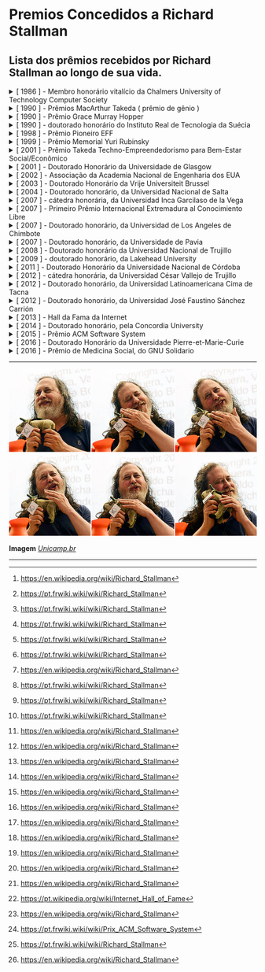 # Premios Concedidos a Richard Stallman

## Lista dos prêmios recebidos por Richard Stallman ao longo de sua vida.


<details> 
    <summary markdown="span">
        [ 1986 ] - Membro honorário vitalício da Chalmers University of Technology Computer Society
    </summary>

- **Ano da entrega:** 1986 [^4]
- **Local da entrega:** Chalmers University of Technology, Gotemburgo - Suécia
- **Motivo da premiação:** "Reconhecimento após palesta"

</details>

<details> 
    <summary markdown="span">
        [ 1990 ] - Prêmios MacArthur Takeda ( prêmio de gênio )
    </summary>

- **Ano da entrega:** 1990 [^1]
- **Local da entrega:** Fundação MacArthur
- **Motivo da premiação:** "Anualmente 20 a 30 americanos são reconhecidos por serem inteligentes, criativos, motivados e realizando um trabalho importante"

</details>

<details>
    <summary markdown="span">
        [ 1990 ] - Prêmio Grace Murray Hopper
    </summary>

- **Ano da entrega:** 1990 [^1]
- **Local da entrega:** Cidade de Nova Yorque
- **Motivo da premiação:** "Por seu trabalho inovador no desenvolvimento do editor extensível Emacs"

</details>

<details>
    <summary markdown="span">
        [ 1990 ] - doutorado honorário do Instituto Real de Tecnologia da Suécia 
    </summary>

- **Ano da entrega:** 1990 [^1]
- **Motivo da premiação:** Por seu trabalho inovador no desenvolvimento do editor extensível Emacs

</details>

<details>
    <summary markdown="span">
        [ 1998 ] - Prêmio Pioneiro EFF
    </summary>

- **Ano da entrega:** 1998 [^1]
- **Local da entrega:** Washington, Estados Unidos
- **Motivo da premiação:**"É uma distinção anual para pessoas que contribuíram significativamente para a capacitação de indivíduos por meio da TI"

</details>

<details>
    <summary markdown="span">
        [ 1999 ] - Prêmio Memorial Yuri Rubinsky
    </summary>

- **Ano da entrega:** 1999 [^1]
- **Local da entrega:** The Web Conference
- **Motivo da premiação:** De acordo com a fundação, é dado "a um indivíduo que contribuiu, através de uma vida inteira de esforços, para cuidar e alimentar a infraestrutura global de informação"

</details>

<details>
    <summary markdown="span">
        [ 2001 ] - Prêmio Takeda Techno-Empreendedorismo para Bem-Estar Social/Econômico
    </summary>

- **Ano da entrega:** 2001 [^4]
- **Local da entrega:** Japão 
- **Motivo da premiação:** "Por iniciar o movimento do software livre e liderar o desenvolvimento do sistema operacional GNU"

</details>

<details>
    <summary markdown="span">
        [ 2001 ] - Doutorado Honorário da Universidade de Glasgow
    </summary>

- **Ano da entrega:** 2001 [^1]
- **Local da entrega:** Glasgow, Escócia
- **Motivo da premiação:** "Título conquistado"

</details>

<details>
    <summary markdown="span">
        [ 2002 ] - Associação da Academia Nacional de Engenharia dos EUA 
    </summary>

- **Ano da entrega:** 2002 [^1]
- **Local da entrega:** 2101 Constitution Ave NW, Washington, DC , EUA
- **Motivo da premiação:** "Por iniciar o projeto GNU, que produziu ferramentas de software influentes e não proprietárias, e por fundar o movimento do software livre"

</details>

<details>
    <summary markdown="span">
        [ 2003 ] - Doutorado Honorário da Vrije Universiteit Brussel
    </summary>

- **Ano da entrega:** 2003 [^1]
- **Local da entrega:** Bruxelas, Bélgica
- **Motivo da premiação:** "Título conquistado"

</details>

<details>
    <summary markdown="span">
        [ 2004 ] - Doutorado honorário, da Universidad Nacional de Salta 
    </summary>

- **Ano da entrega:** 2004 [^4]
- **Local da entrega:** Salta Argentina
- **Motivo da premiação:** "Título conquistado"

</details>

<details>
    <summary markdown="span">
        [ 2007 ] - cátedra honorária, da Universidad Inca Garcilaso de la Vega
    </summary>

- **Ano da entrega:** 2007 [^4]
- **Local da entrega:** San Borja, Perú
- **Motivo da premiação:** "Título conquistado"

</details>

<details>
    <summary markdown="span">
        [ 2007 ] - Primeiro Prêmio Internacional Extremadura al Conocimiento Libre
    </summary>

 - **Ano da entrega:** 2007 [^4]
 - **Local da entrega:** Badajoz, Espanha
- **Motivo da premiação:** "Por ser a figura mais importante no movimento do software livre"

</details>

<details>
    <summary markdown="span">
        [ 2007 ] - Doutorado honorário, da Universidad de Los Angeles de Chimbote 
    </summary>

- **Ano da Entrega:** 2007
- **Local da entrega:** Chimbote, Peru [^4].
- **Motivo da premiação:** "Título conquistado"

</details>

<details>
    <summary markdown="span">
        [ 2007 ] - Doutorado honorário, da Universidade de Pavia
    </summary>

- **Ano da Entrega:** 2007
- **Local da entrega:** Lombardia, Itália [^4].
- **Motivo da premiação:** "Título conquistado"

</details>

<details>
    <summary markdown="span">
        [ 2008 ] - Doutorado honorário da Universidad Nacional de Trujillo
    </summary>

- **Ano da Entrega:** 2008
- **Local da entrega:** Trujillo, Perú [^4].
- **Motivo da premiação:** "Título conquistado"

</details>

<details>
    <summary markdown="span">
        [ 2009 ] - doutorado honorário, da Lakehead University
    </summary>

- **Ano da Entrega:** 2009
- **Local da entrega:** Ontario, Canadá [^4].
- **Motivo da premiação:** "Título conquistado"

</details>

<details>
    <summary markdown="span">
        [ 2011 ] - Doutorado Honorário da Universidade Nacional de Córdoba
    </summary>

- **Ano da Entrega:** 2011
- **Local da entrega:** Córdoba, Argentina [^4].
- **Motivo da premiação:** "Título conquistado"

</details>

<details>
    <summary markdown="span">
        [ 2012 ] - cátedra honorária, da Universidad César Vallejo de Trujillo
    </summary>

- **Ano da Entrega:** 2012
- **Local da entrega:** Trujillo, Perú [^4].
- **Motivo da premiação:** "Título conquistado"

</details>

<details>
    <summary markdown="span">
        [ 2012 ] - Doutorado honorário, da Universidad Latinoamericana Cima de Tacna
    </summary>

- **Ano da Entrega:** 2012
- **Local da entrega:** Tacna, Peru [^4].
- **Motivo da premiação:** "Título conquistado"

</details>

<details>
    <summary markdown="span">
        [ 2012 ] - Doutorado honorário, da Universidad José Faustino Sánchez Carrión 
    </summary>

- **Ano da Entrega:** 2012
- **Local da entrega:** Huacho, Peru [^4].
- **Motivo da premiação:** "Título conquistado"

</details>

<details>
    <summary markdown="span">
        [ 2013 ] - Hall da Fama da Internet
    </summary>

- **Ano da entrega:** 2013 [^2]
- **Local da entrega:** Berlim, Alemanha
- **Motivo da premiação:** Foi homenageado como inovador devido a criação do Projeto GNU, a GPL e suas contribuições filosóficas na fundação do Movimento do Software Livre.

</details>

<details>
    <summary markdown="span">
        [ 2014 ] - Doutorado honorário, pela Concordia University 
    </summary>

- **Ano da Entrega:** 2014
- **Local da entrega:** Montreal, Quebec Canadá [^4].
- **Motivo da premiação:** "Título conquistado"

</details>

<details>
    <summary markdown="span">
        [ 2015 ] - Prêmio ACM Software System
    </summary>

- **Ano da entrega:** 2015 [^3]
- **Motivo da premiação:** "Prêmio concedido a uma instituição ou pessoa ou pessoas selecionadas para o desenvolvimento de software que influenciou no longo prazo, que resultou em contribuições conceituais, contribuições comerciais ou ambos. Stallman o recebeu pelo desenvolvimento do GNU Compiler Collection, abreviado como GCC."

</details>

<details>
    <summary markdown="span">
        [ 2016 ] - Doutorado Honorário da Universidade Pierre-et-Marie-Curie
    </summary>

- **Ano da entrega:** 2016 [^1]
- **Local da entrega:** Quartier Latin, Paris, França
- **Motivo da premiação:** "Título conquistado"

</details>

<details>
    <summary markdown="span">
        [ 2016 ] - Prêmio de Medicina Social, do GNU Solidario 
    </summary>

- **Ano da entrega:** 2016 [^4]
- **Local da entrega:** Las Palmas de Gran Canaria , Espanha	
- **Motivo da premiação:** "Por ser o pai da filosofia do Software Livre e um ativista social. Projetos como GNU/Linux ou GNU Health não existiriam sem ele."

</details>

------

![comunidades GNU faces-gnu](https://github.com/ThomazSIUFLA/personalidades-sl/blob/main/stallman/img_comunidades_GNU_faces-gnu_20170602.jpg?raw=true)

**Imagem** *[Unicamp.br](https://www.unicamp.br/unicamp/noticias/2017/06/02/richard-stallman-lota-auditorio-no-cb-para-falar-sobre-software-livre)*

---
[^1]: https://pt.frwiki.wiki/wiki/Richard_Stallman
[^2]: https://pt.wikipedia.org/wiki/Internet_Hall_of_Fame
[^3]: https://pt.frwiki.wiki/wiki/Prix_ACM_Software_System
[^4]: https://en.wikipedia.org/wiki/Richard_Stallman


